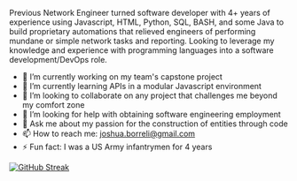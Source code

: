 Previous Network Engineer turned software developer with 4+ years of experience using Javascript, HTML, Python, SQL, BASH, and some Java to build proprietary automations that relieved engineers of performing mundane or simple network tasks and reporting.  Looking to leverage my knowledge and experience with programming languages into a software development/DevOps role.


- 🔭 I’m currently working on my team's capstone project
- 🌱 I’m currently learning APIs in a modular Javascript environment
- 👯 I’m looking to collaborate on any project that challenges me beyond my comfort zone
- 🤔 I’m looking for help with obtaining software engineering employment
- 💬 Ask me about my passion for the construction of entities through code
- 📫 How to reach me: joshua.borreli@gmail.com
- ⚡ Fun fact: I was a US Army infantrymen for 4 years






[![GitHub Streak](http://github-readme-streak-stats.herokuapp.com?user=kicknback&theme=dark&stroke=DD2727&fire=DD2727)](https://git.io/streak-stats)


